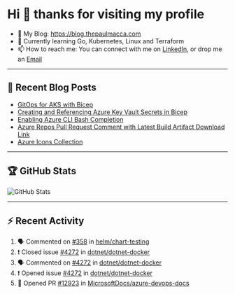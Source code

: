 # Hi 👋 thanks for visiting my profile

- 💬 My Blog: <https://blog.thepaulmacca.com>
- 🌱 Currently learning Go, Kubernetes, Linux and Terraform
- 📫 How to reach me: You can connect with me on [LinkedIn](https://www.linkedin.com/in/thepaulmacca/), or drop me an [Email](mailto:pm@thepaulmacca.com)

---

## :blue_book: Recent Blog Posts
<!-- BLOG-POST-LIST:START -->
- [GitOps for AKS with Bicep](https://blog.thepaulmacca.com/gitops-for-aks-with-bicep/)
- [Creating and Referencing Azure Key Vault Secrets in Bicep](https://blog.thepaulmacca.com/creating-and-referencing-azure-key-vault-secrets-in-bicep/)
- [Enabling Azure CLI Bash Completion](https://blog.thepaulmacca.com/enabling-azure-cli-bash-completion/)
- [Azure Repos Pull Request Comment with Latest Build Artifact Download Link](https://blog.thepaulmacca.com/azure-repos-pull-request-comment-with-latest-build-artifact-download-link/)
- [Azure Icons Collection](https://blog.thepaulmacca.com/azure-icons-collection/)
<!-- BLOG-POST-LIST:END -->

---

## :trophy: GitHub Stats

![GitHub Stats](https://github-readme-stats.vercel.app/api?username=thepaulmacca&count_private=true&show_icons=true&theme=dark)

---

## :zap: Recent Activity

<!--START_SECTION:activity-->
1. 🗣 Commented on [#358](https://github.com/helm/chart-testing/issues/358) in [helm/chart-testing](https://github.com/helm/chart-testing)
2. ❗️ Closed issue [#4272](https://github.com/dotnet/dotnet-docker/issues/4272) in [dotnet/dotnet-docker](https://github.com/dotnet/dotnet-docker)
3. 🗣 Commented on [#4272](https://github.com/dotnet/dotnet-docker/issues/4272) in [dotnet/dotnet-docker](https://github.com/dotnet/dotnet-docker)
4. ❗️ Opened issue [#4272](https://github.com/dotnet/dotnet-docker/issues/4272) in [dotnet/dotnet-docker](https://github.com/dotnet/dotnet-docker)
5. 💪 Opened PR [#12923](https://github.com/MicrosoftDocs/azure-devops-docs/pull/12923) in [MicrosoftDocs/azure-devops-docs](https://github.com/MicrosoftDocs/azure-devops-docs)
<!--END_SECTION:activity-->
